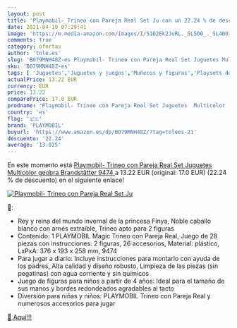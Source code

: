 ```yaml
---
layout: post
title: 'Playmobil- Trineo con Pareja Real Set Ju con un 22.24 % de descuento'
date: 2021-04-19 07:29:41
image: 'https://m.media-amazon.com/images/I/51O2Ek2JuRL._SL500_._SL400_.jpg'
comments: true
category: ofertas
author: 'tole.es'
slug: 'B079MNH48Z-es Playmobil- Trineo con Pareja Real Set Juguetes Multicolor...'
sku: 'B079MNH48Z-es'
tags: [ 'Juguetes','Juguetes y juegos','Muñecos y figuras','Playsets de figuras de juguete para niños','playmobil','playmobil-', ]
actualPrice: 13.22 EUR
currency: EUR
price: 13.22
comparePrice: 17.0 EUR
prodname: 'Playmobil- Trineo con Pareja Real Set Juguetes  Multicolor  geobra Brandstätter 9474 '
country: 'es'
flag: '🇪🇸'
brand: 'PLAYMOBIL'
buyurl: 'https://www.amazon.es/dp/B079MNH48Z/?tag=tolees-21'
descuento: '22.24'
average: '13.025'
---
```


En este momento está [Playmobil- Trineo con Pareja Real Set Juguetes  Multicolor  geobra Brandstätter 9474 ](https://www.amazon.es/dp/B079MNH48Z/?tag=tolees-21) a 13.22 EUR (original: 17.0 EUR) (22.24 %  de descuento) en el siguiente enlace!

[![Playmobil- Trineo con Pareja Real Set Ju](https://m.media-amazon.com/images/I/51O2Ek2JuRL._SL500_._SL400_.jpg)](https://www.amazon.es/dp/B079MNH48Z/?tag=tolees-21)

🔎:

- Rey y reina del mundo invernal de la princesa Finya, Noble caballo blanco con arnés extraíble, Trineo apto para 2 figuras
- Contenido: 1 PLAYMOBIL Magic Trineo con Pareja Real, Juego de 28 piezas con instrucciones: 2 figuras, 26 accesorios, Material: plástico, LxPxA: 376 x 193 x 258 mm, 9474
- Para jugar a diario: Incluye instrucciones para montarlo con ayuda de los padres, Alta calidad y diseño robusto, Limpieza de las piezas (sin pegatinas) con agua corriente y sin químicos
- Juego de figuras para niños a partir de 4 años: Ideal para el tamaño de sus manos y bordes redondeados agradables al tacto
- Diversión para niñas y niños: PLAYMOBIL Trineo con Pareja Real y numerosos accesorios para jugar

[🛒 Aquí!!!](https://www.amazon.es/dp/B079MNH48Z/?tag=tolees-21)
